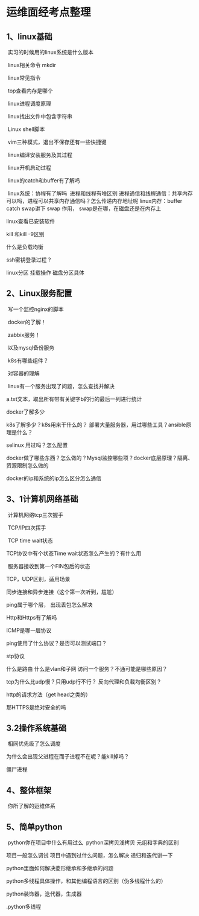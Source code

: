 # 运维面经考点整理

## 1、linux基础

​	实习的时候用的linux系统是什么版本

​	linux相关命令  mkdir

​	linux常见指令

​	top查看内存是哪个

​	linux进程调度原理

​	linux找出文件中包含字符串

​	Linux shell脚本

​	vim三种模式，退出不保存还有一些快捷键

​	linux编译安装服务及其过程

​	linux开机启动过程

​	linux的catch和buffer有了解吗

​	linux系统：协程有了解吗 
​    进程和线程有啥区别 
​    进程通信和线程通信：共享内存可以吗，进程可以共享内存通信吗？怎么传递内存地址呢 
   	linux内存：buffer catch swap讲下 
   	swap 作用， swap是在哪，在磁盘还是在内存上

linux查看已安装软件

kill 和kill -9区别

什么是负载均衡

ssh密钥登录过程？

linux分区 挂载操作  磁盘分区具体

## 2、Linux服务配置

​	写一个监控nginx的脚本

​	docker的了解！

​	zabbix服务！

​	以及mysql备份服务

​	k8s有哪些组件？

​	对容器的理解

​	linux有一个服务出现了问题，怎么查找并解决

a.txt文本，取出所有带有关键字b的行的最后一列进行统计

docker了解多少

k8s了解多少？k8s用来干什么的？
部署大量服务器，用过哪些工具？ansible原理是什么？

selinux 用过吗？怎么配置

docker做了哪些东西？怎么做的？Mysql监控哪些项？docker底层原理？隔离、资源限制怎么做的

docker的ip和系统的ip怎么区分怎么通信

## 3、1计算机网络基础

​	计算机网络tcp三次握手

​	TCP/IP四次挥手

​	TCP 	time wait状态

TCP协议中有个状态Time wait状态怎么产生的？有什么用

​	服务器接收到第一个FIN包后的状态

TCP，UDP区别，适用场景

同步连接和异步连接（这个第一次听到，尴尬）

ping属于哪个层， 出现丢包怎么解决

Http和Https有了解吗

ICMP是哪一层协议

ping使用了什么协议？是否可以测试端口？

stp协议

什么是路由
什么是vlan和子网
访问一个服务？不通可能是哪些原因？

tcp为什么比udp慢？只用udp行不行？
反向代理和负载均衡区别？

http的请求方法（get head之类的）

 那HTTPS是绝对安全的吗

## 3.2操作系统基础

​	相同优先级了怎么调度

为什么会出现父进程在而子进程不在呢？能kill掉吗？

僵尸进程

## 4、整体框架

​	你所了解的运维体系
## 5、简单python

​	python你在项目中什么有用过么
​	python深拷贝浅拷贝
​	元组和字典的区别

项目一般怎么调试
项目中遇到过什么问题，怎么解决
递归和迭代讲一下

python里面如何解决菱形继承和多继承的问题

python多线程具体操作，和其他编程语言的区别（伪多线程什么的）

python装饰器，迭代器，生成器

.python多线程